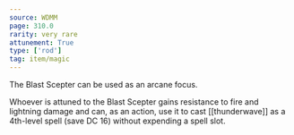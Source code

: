 ```yaml
---
source: WDMM
page: 310.0
rarity: very rare
attunement: True
type: ['rod']
tag: item/magic
---
```


The Blast Scepter can be used as an arcane focus.

Whoever is attuned to the Blast Scepter gains resistance to fire and lightning damage and can, as an action, use it to cast [[thunderwave]] as a 4th-level spell (save DC 16) without expending a spell slot.



